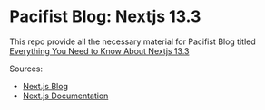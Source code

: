 # Pacifist Blog: Nextjs 13.3

This repo provide all the necessary material for Pacifist Blog titled [Everything You Need to Know About Nextjs 13.3](https://pacifist.id/article/nextjs-13-3)

Sources:
- [Next.js Blog](https://nextjs.org/blog/next-13-3#static-export-for-app-router)
- [Next.js Documentation](https://beta.nextjs.org/docs)